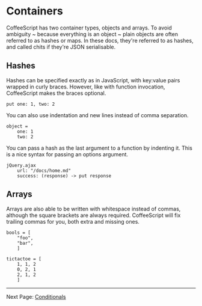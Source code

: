 # Containers

CoffeeScript has two container types, objects and arrays. To avoid ambiguity ~ because
everything is an object ~ plain objects are often referred to as hashes or maps. In these
docs, they're referred to as hashes, and called chits if they're JSON serialisable.

## Hashes

Hashes can be specified exactly as in JavaScript, with key:value pairs wrapped in curly
braces. However, like with function invocation, CoffeeScript makes the braces optional.

    put one: 1, two: 2

You can also use indentation and new lines instead of comma separation.

    object =
        one: 1
        two: 2

You can pass a hash as the last argument to a function by indenting it. This is a nice
syntax for passing an options argument.

    jQuery.ajax
        url: "/docs/home.md"
        success: (response) -> put response

## Arrays

Arrays are also able to be written with whitespace instead of commas, although the square
brackets are always required. CoffeeScript will fix trailing commas for you, both extra
and missing ones.

    bools = [
        "foo",
        "bar",
        ]

    tictactoe = [
        1, 1, 2
        0, 2, 1
        2, 1, 2
        ]

---

Next Page: [Conditionals](/docs/book/conditionals.md)

